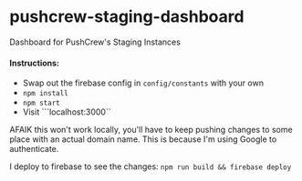 # pushcrew-staging-dashboard
Dashboard for PushCrew's Staging Instances

#### Instructions:
* Swap out the firebase config in ```config/constants``` with your own
* ```npm install```
* ```npm start```
* Visit ```localhost:3000``


AFAIK this won't work locally, you'll have to keep pushing changes to some place with an actual domain name. This is because I'm using Google to authenticate.


I deploy to firebase to see the changes: `npm run build && firebase deploy`